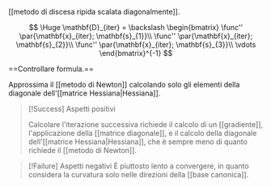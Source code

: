 [[metodo di discesa ripida scalata diagonalmente]].

$$
\Huge
\mathbf{D}_{iter} = \backslash \begin{bmatrix} 
	\func'' \par{\mathbf{x}_{iter}; \mathbf{s}_{1}}\\
	\func'' \par{\mathbf{x}_{iter}; \mathbf{s}_{2}}\\ 
	\func'' \par{\mathbf{x}_{iter}; \mathbf{s}_{3}}\\
	\vdots
\end{bmatrix}^{-1}
$$

==Controllare formula.==

Approssima il [[metodo di Newton]] calcolando solo gli elementi della diagonale dell'[[matrice Hessiana|Hessiana]].

> [!Success] Aspetti positivi
> 
> Calcolare l'iterazione successiva richiede il calcolo di un [[gradiente]], l'applicazione della [[matrice diagonale]], e il calcolo della diagonale dell'[[matrice Hessiana|Hessiana]], che è sempre meno di quanto richiede il [[metodo di Newton]].

> [!Failure] Aspetti negativi
> È piuttosto lento a convergere, in quanto considera la curvatura solo nelle direzioni della [[base canonica]].
